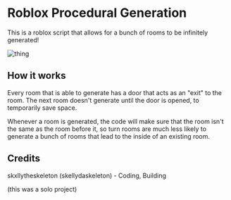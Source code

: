 # Roblox Procedural Generation

This is a roblox script that allows for a bunch of rooms to be infinitely generated!

![thing](https://media.discordapp.net/attachments/1080299690328858655/1226304598726148106/image.png?ex=66244827&is=6611d327&hm=85970ca97435f1a1b62991a18ceaa5d99523a0b63f2b5c02118e1b6522a82ed7&=&format=webp&quality=lossless&width=550&height=339)

## How it works

Every room that is able to generate has a door that acts as an "exit" to the room. The next room doesn't generate until the door is opened, to temporarily save space.

Whenever a room is generated, the code will make sure that the room isn't the same as the room before it, so turn rooms are much less likely to generate a bunch of rooms that lead to the inside of an existing room.

## Credits

skxllytheskeleton (skellydaskeleton) - Coding, Building

(this was a solo project)
